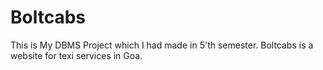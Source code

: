 # Boltcabs
This is My DBMS Project which I had made in 5'th semester. Boltcabs is a website for texi services in Goa. 
